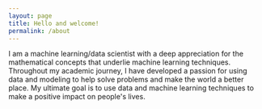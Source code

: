 ```yaml
---
layout: page
title: Hello and welcome! 
permalink: /about
---
```


I am a machine learning/data scientist with a deep appreciation for the mathematical concepts that underlie machine learning techniques. Throughout my academic journey, I have developed a passion for using data and modeling to help solve problems and make the world a better place. My ultimate goal is to use data and machine learning techniques to make a positive impact on people's lives.

